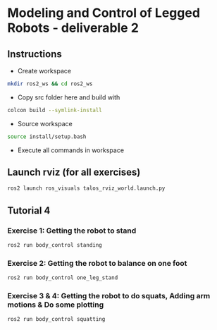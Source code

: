# Modeling and Control of Legged Robots - deliverable 2

## Instructions
* Create workspace
```sh
mkdir ros2_ws && cd ros2_ws
```
* Copy src folder here and build with
```sh
colcon build --symlink-install
```
* Source workspace
```sh
source install/setup.bash
```
* Execute all commands in workspace

## Launch rviz (for all exercises)
```sh
ros2 launch ros_visuals talos_rviz_world.launch.py
```

## Tutorial 4

### Exercise 1: Getting the robot to stand
```sh
ros2 run body_control standing
```

### Exercise 2: Getting the robot to balance on one foot
```sh
ros2 run body_control one_leg_stand
```

### Exercise 3 & 4: Getting the robot to do squats, Adding arm motions & Do some plotting
```sh
ros2 run body_control squatting
```
